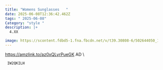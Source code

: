 ```yaml
---
title: "Womens Sunglasses   "
date: 2025-06-08T12:36:42.462Z
tags: " 2025-06-08"
Category: "style "
description: |+
  4.XX

image: https://scontent.fdbd5-1.fna.fbcdn.net/v/t39.30808-6/502644050_122163074540522111_1547121912780099398_n.jpg?_nc_cat=110&ccb=1-7&_nc_sid=127cfc&_nc_ohc=NIputTsMY4wQ7kNvwFcYkhv&_nc_oc=AdkXeN4U4bZLb_QYAwkZMVgZKvknvZsvQEvgawmgVtKUlKz3S8mr76N2BPFqCjBd-MfdZcuETBt7PFzc5rhioDrH&_nc_zt=23&_nc_ht=scontent.fdbd5-1.fna&_nc_gid=2cYTR7UhkrzRW5ihoW_w9A&oh=00_AfPisEtn1BchEqT1Um_jJAlJlGVXT6tIJJTbEK0yVdQgxA&oe=684B58F2
---
```

https://amzlink.to/az0xQLyrPueGK  AD \
<pre><code class="language-js" data-prismjs-copy=" IW2QKILH "> IW2QKILH </code></pre>